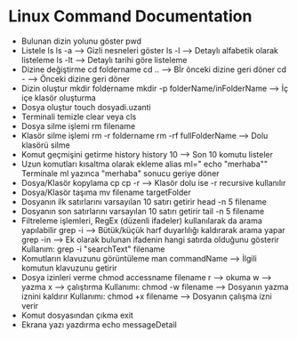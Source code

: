 # Linux Command Documentation
- Bulunan dizin yolunu göster
 pwd
- Listele
 ls
 ls -a --> Gizli nesneleri göster
 ls -l --> Detaylı alfabetik olarak listeleme
 ls -lt --> Detaylı tarihi göre listeleme
- Dizine değiştirme
 cd foldername
 cd .. --> Bİr önceki dizine geri döner
 cd - --> Önceki dizine geri döner
- Dizin oluştur
 mkdir foldername
 mkdir -p folderName/inFolderName --> İç içe klasör oluşturma
- Dosya oluştur
 touch dosyadi.uzanti
- Terminali temizle
 clear veya cls
- Dosya silme işlemi
 rm filename
- Klasör silme işlemi
 rm -r foldername
 rm -rf fullFolderName --> Dolu klasörü silme
- Komut geçmişini getirme
 history
 history 10 --> Son 10 komutu listeler
- Uzun komutları kısaltma olarak ekleme
 alias ml=" echo \"merhaba\""
 Terminale ml yazınca "merhaba" sonucu geriye döner
- Dosya/Klasör kopylama
 cp
 cp -r --> Klasör dolu ise -r recursive kullanılır
- Dosya/Klasör taşıma
 mv filename targetFolder
- Dosyanın ilk satırlarını varsayılan 10 satırı getirir
 head -n 5 filename
- Dosyanın son satırlarını varsayılan 10 satırı getirir
 tail -n 5 filename
- Filtreleme işlemleri, RegEx (düzenli ifadeler) kullanılarak da arama yapılabilir
 grep -i --> Bütük/küçük harf duyarlılığı kaldırarak arama yapar
 grep -in --> Ek olarak bulunan ifadenin hangi satırda olduğunu gösterir
 Kullanım: grep -i "searchText" filename
- Komutların klavuzunu görüntüleme
 man commandName --> İlgili komutun klavuzunu getirir
- Dosya izinleri verme
 chmod accessname filename
 r --> okuma
 w --> yazma
 x --> çalıştırma
 Kullanımı: chmod -w filename --> Dosyanın yazma iznini kaldırır
 Kullanımı: chmod +x filename --> Dosyanın çalışma izni verir
- Komut dosyasından çıkma
 exit
- Ekrana yazı yazdırma
 echo messageDetail


 

